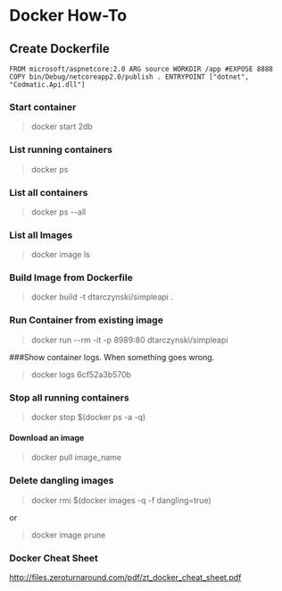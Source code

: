 # Docker How-To
## Create Dockerfile
`
FROM microsoft/aspnetcore:2.0
ARG source
WORKDIR /app
#EXPOSE 8888
COPY bin/Debug/netcoreapp2.0/publish .
ENTRYPOINT ["dotnet", "Codmatic.Api.dll"]
`

### Start container
> docker start 2db

### List running containers
> docker ps

### List all containers
> docker ps --all

### List all Images
> docker image ls

### Build Image from Dockerfile
> docker build -t dtarczynski/simpleapi .

### Run Container from existing image
> docker run --rm -it -p 8989:80 dtarczynski/simpleapi

###Show container logs. When something goes wrong.
> docker logs 6cf52a3b570b

### Stop all running containers
> docker stop $(docker ps -a -q)

#### Download an image
> docker pull image_name

### Delete dangling images
> docker rmi $(docker images -q -f dangling=true)

or

> docker image prune

### Docker Cheat Sheet
http://files.zeroturnaround.com/pdf/zt_docker_cheat_sheet.pdf
